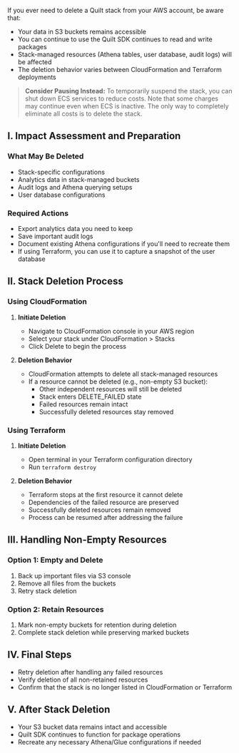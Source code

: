 <!-- markdownlint-disable-next-line first-line-h1 -->
If you ever need to delete a Quilt stack from your AWS account, be aware that:

- Your data in S3 buckets remains accessible
- You can continue to use the Quilt SDK continues to read and write packages
- Stack-managed resources (Athena tables, user database, audit logs) will be affected
- The deletion behavior varies between CloudFormation and Terraform deployments

> **Consider Pausing Instead:** To temporarily suspend the stack, you can shut
> down ECS services to reduce costs. Note that some charges may continue even
> when ECS is inactive. The only way to completely eliminate all costs is to
> delete the stack.

## I. Impact Assessment and Preparation

### What May Be Deleted

- Stack-specific configurations
- Analytics data in stack-managed buckets
- Audit logs and Athena querying setups
- User database configurations

### Required Actions

- Export analytics data you need to keep
- Save important audit logs
- Document existing Athena configurations if you'll need to recreate them
- If using Terraform, you can use it to capture a snapshot of the user database

## II. Stack Deletion Process

### Using CloudFormation

1. **Initiate Deletion**
   - Navigate to CloudFormation console in your AWS region
   - Select your stack under CloudFormation > Stacks
   - Click Delete to begin the process

2. **Deletion Behavior**
   - CloudFormation attempts to delete all stack-managed resources
   - If a resource cannot be deleted (e.g., non-empty S3 bucket):
     - Other independent resources will still be deleted
     - Stack enters DELETE_FAILED state
     - Failed resources remain intact
     - Successfully deleted resources stay removed

### Using Terraform

1. **Initiate Deletion**
   - Open terminal in your Terraform configuration directory
   - Run `terraform destroy`

2. **Deletion Behavior**
   - Terraform stops at the first resource it cannot delete
   - Dependencies of the failed resource are preserved
   - Successfully deleted resources remain removed
   - Process can be resumed after addressing the failure

## III. Handling Non-Empty Resources

### Option 1: Empty and Delete

1. Back up important files via S3 console
2. Remove all files from the buckets
3. Retry stack deletion

### Option 2: Retain Resources

1. Mark non-empty buckets for retention during deletion
2. Complete stack deletion while preserving marked buckets

## IV. Final Steps

- Retry deletion after handling any failed resources
- Verify deletion of all non-retained resources
- Confirm that the stack is no longer listed in CloudFormation or Terraform

## V. After Stack Deletion

- Your S3 bucket data remains intact and accessible
- Quilt SDK continues to function for package operations
- Recreate any necessary Athena/Glue configurations if needed
